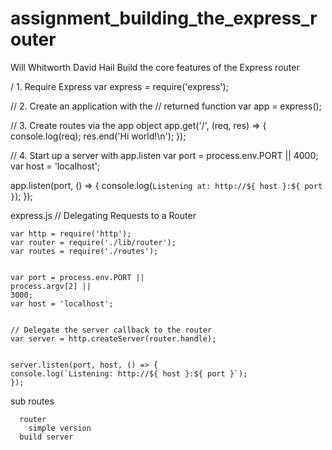 assignment_building_the_express_router
======================================
Will Whitworth David Hail
Build the core features of the Express router

/ 1. Require Express
var express = require('express');

// 2. Create an application with the
// returned function
var app = express();

// 3. Create routes via the app object
app.get('/', (req, res) => {
  console.log(req);
  res.end('Hi world!\n');
});

// 4. Start up a server with app.listen
var port = process.env.PORT || 4000;
var host = 'localhost';

app.listen(port, () => {
  console.log(`Listening at: http://${ host }:${ port }`);
});

express.js
    // Delegating Requests to a Router

    var http = require('http');
    var router = require('./lib/router');
    var routes = require('./routes');


    var port = process.env.PORT ||
    process.argv[2] ||
    3000;
    var host = 'localhost';


    // Delegate the server callback to the router
    var server = http.createServer(router.handle);


    server.listen(port, host, () => {
    console.log(`Listening: http://${ host }:${ port }`);
    });


  sub routes

      router
        simple version
      build server
